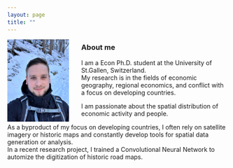 ```yaml
---
layout: page
title: ""
---
```


<img align="left" width="28%" height="28%" src="assets/github-img/profile.png" style="margin-right: 2em">

### About me
<p> I am a Econ Ph.D. student at the University of St.Gallen, Switzerland. <br>
My research is in the fields of economic geography, regional economics, and conflict with a focus on developing countries. </p>

<p> I am passionate about the spatial distribution of economic activity and people. </p>

<p> As a byproduct of my focus on developing countries, I often rely on satellite imagery or historic maps and constantly develop tools for spatial data generation or analysis. <br>
In a recent research project, I trained a Convolutional Neural Network to automize the digitization of historic road maps. </p>

